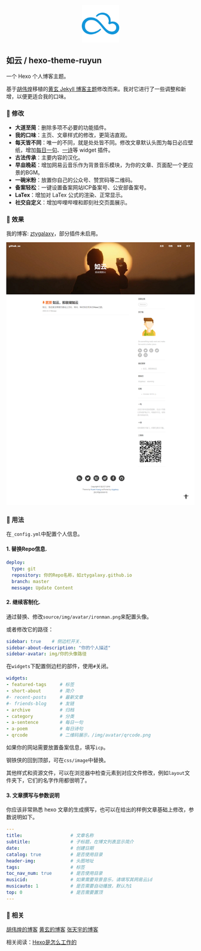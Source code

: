 <p align="center">
	<img src="source/img/logo_b.png" width="100px"/>
</p>

##  如云 / hexo-theme-ruyun

一个 Hexo 个人博客主题。

基于[胡伟煌](http://www.huweihuang.com/)移植的[黄玄 Jekyll 博客主题](https://github.com/Huxpro/huxpro.github.io)修改而来。我对它进行了一些调整和新增，以便更适合我的口味。

### 🎨 修改

- **大道至简**：删除多项不必要的功能插件。
- **我的口味**：主页、文章样式的修改，更简洁直观。
- **每天皆不同**：唯一的不同，就是处处皆不同。修改文章默认头图为每日必应壁纸，增加[每日一句](https://hitokoto.cn/api)、[一诗](https://www.jinrishici.com)等 widget 插件。
- **古法传承**：主要内容的汉化。
- **早韭晚菘**：增加网易云音乐作为背景音乐模块，为你的文章、页面配一个更应景的BGM。
- **一碗米粉**：放置你自己的公众号、赞赏码等二维码。
- **备案轻松**：一键设置备案网站ICP备案号、公安部备案号。
- **LaTex**：增加对 LaTex 公式的渲染、正常显示。
- **社交自定义**：增加哔哩哔哩和即刻社交页面展示。

### 🌈 效果
我的博客: [ztygalaxy](https://ztygalaxy.github.io)，部分插件未启用。

![demo](source/img/article/demo.png)

### 🔨 用法

在`_config.yml`中配置个人信息。

#### 1. 替换Repo信息.

```yml
deploy:
  type: git
  repository: 你的Repo名称，如ztygalaxy.github.io
  branch: master
  message: Update Content
```

#### 2. 继续客制化.

通过替换、修改`source/img/avatar/ironman.png`来配置头像。

或者修改它的路径：

```yml
sidebar: true    # 侧边栏开关.
sidebar-about-description: "你的个人描述"
sidebar-avatar: img/你的头像路径
```

在`widgets`下配置侧边栏的部件，使用`#`关闭。

```yml
widgets:
- featured-tags		# 标签
- short-about		# 简介
#- recent-posts		# 最新文章
#- friends-blog		# 友链
- archive			# 归档
- category			# 分类
- a-sentence		# 每日一句
- a-poem			# 每日诗句
- qrcode			# 二维码展示，/img/avatar/qrcode.png
```

如果你的网站需要放置备案信息，填写`icp`。

钢铁侠的回到顶部，可在`css/image`中替换。

其他样式和资源文件，可以在浏览器中检查元素到对应文件修改，例如`layout`文件夹下，它们的名字作用都很明了。

#### 3. 文章撰写与参数说明

你应该非常熟悉 hexo 文章的生成撰写，也可以在给出的样例文章基础上修改，参数说明如下。

```yml
---
title: 					# 文章名称
subtitle:				# 子标题，在博文列表显示简介
date:					# 创建日期
catalog: true			# 是否使用目录
header-img:				# 头图地址
tags:					# 标签
toc_nav_num: true		# 是否使用目录
musicid: 				# 如果需要背景音乐，请填写其网易云id
musicauto: 1			# 是否需要自动播放，默认为1
top: 0					# 是否需要置顶
---
```


### 👦 相关

[胡伟煌的博客](http://www.huweihuang.com/)    [黄玄的博客]( http://huangxuan.me/ )    [张天宇的博客](https://ztygalaxy.github.io)

相关阅读：[Hexo是怎么工作的](http://coderunthings.com/2017/08/20/howhexoworks/)